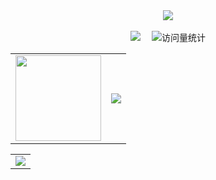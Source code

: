 <div align="center">

  <div>
    <a href="https://blog.sunguoqi.com/">
      <img src="https://readme-typing-svg.demolab.com?font=Fira+Code&pause=1000&width=435&lines=给时光以生命，给岁月以文明&center=true&size=27" />
    </a>
  </div>

  <div>&nbsp;</div>

  <div>
    <a href="https://book.2011101.xyz/"><img src="https://img.shields.io/badge/Website-博客-blue" /></a>&emsp;
    <img src="https://komarev.com/ghpvc/?username=jcleng&label=Views&color=0e75b6&style=flat" alt="访问量统计" />
  </div>

</div>
<div align="center">
    <table>
    <tr>
    <td><div align="center"> <img height="137px" src="https://github-readme-stats.vercel.app/api?username=jcleng&hide_title=true&hide_border=true&show_icons=trueline_height=21&text_color=000&icon_color=000&bg_color=0,ea6161,ffc64d,fffc4d,52fa5a&theme=graywhite" /> </div></td>
    <td><div align="center"> <img src="https://github-readme-stats.vercel.app/api/top-langs/?username=jcleng&hide_title=true&hide_border=true&layout=compact&langs_count=6&text_color=000&icon_color=fff&bg_color=0,52fa5a,4dfcff,c64dff&theme=graywhite" /> </div></td>
    </tr>
    </table>
</div>

<div align="center">
    <table>
    <tr>
    <td><div align="center"> <img src="https://github-readme-streak-stats.herokuapp.com/?user=jcleng" /> </div></td>
    </tr>
    </table>
</div>
